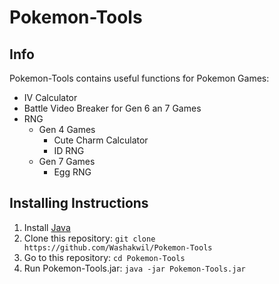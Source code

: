 # Pokemon-Tools
## Info
Pokemon-Tools contains useful functions for Pokemon Games:
* IV Calculator
* Battle Video Breaker for Gen 6 an 7 Games
* RNG
  * Gen 4 Games
    * Cute Charm Calculator
    * ID RNG
  * Gen 7 Games
    * Egg RNG

## Installing Instructions
1. Install [Java](https://java.com/de/download/)
2. Clone this repository: ```git clone https://github.com/Washakwil/Pokemon-Tools```
3. Go to this repository: ```cd Pokemon-Tools```
4. Run Pokemon-Tools.jar: ```java -jar Pokemon-Tools.jar```
